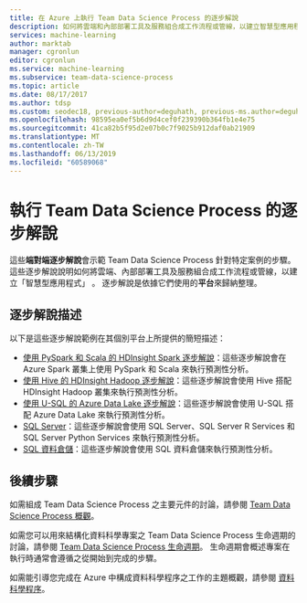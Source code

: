 ```yaml
---
title: 在 Azure 上執行 Team Data Science Process 的逐步解說
description: 如何將雲端和內部部署工具及服務組合成工作流程或管線，以建立智慧型應用程式。
services: machine-learning
author: marktab
manager: cgronlun
editor: cgronlun
ms.service: machine-learning
ms.subservice: team-data-science-process
ms.topic: article
ms.date: 08/17/2017
ms.author: tdsp
ms.custom: seodec18, previous-author=deguhath, previous-ms.author=deguhath
ms.openlocfilehash: 98595ea0ef5b6d9d4cef0f239390b364fb1e4e75
ms.sourcegitcommit: 41ca82b5f95d2e07b0c7f9025b912daf0ab21909
ms.translationtype: MT
ms.contentlocale: zh-TW
ms.lasthandoff: 06/13/2019
ms.locfileid: "60589068"
---
```

# <a name="walkthroughs-executing-the-team-data-science-process"></a>執行 Team Data Science Process 的逐步解說

這些**端對端逐步解說**會示範 Team Data Science Process 針對特定案例的步驟。 這些逐步解說說明如何將雲端、內部部署工具及服務組合成工作流程或管線，以建立「智慧型應用程式」  。 逐步解說是依據它們使用的**平台**來歸納整理。


## <a name="walkthrough-descriptions"></a>逐步解說描述

以下是這些逐步解說範例在其個別平台上所提供的簡短描述：


- [使用 PySpark 和 Scala 的 HDInsight Spark 逐步解說](walkthroughs-spark.md)：這些逐步解說會在 Azure Spark 叢集上使用 PySpark 和 Scala 來執行預測性分析。
- [使用 Hive 的 HDInsight Hadoop 逐步解說](walkthroughs-hdinsight-hadoop.md)：這些逐步解說會使用 Hive 搭配 HDInsight Hadoop 叢集來執行預測性分析。
- [使用 U-SQL 的 Azure Data Lake 逐步解說](walkthroughs-azure-data-lake.md)：這些逐步解說會使用 U-SQL 搭配 Azure Data Lake 來執行預測性分析。
- [SQL Server](walkthroughs-sql-server.md)：這些逐步解說會使用 SQL Server、SQL Server R Services 和 SQL Server Python Services 來執行預測性分析。
- [SQL 資料倉儲](walkthroughs-sql-data-warehouse.md)：這些逐步解說會使用 SQL 資料倉儲來執行預測性分析。 



## <a name="next-steps"></a>後續步驟

如需組成 Team Data Science Process 之主要元件的討論，請參閱 [Team Data Science Process 概觀](overview.md)。

如需您可以用來結構化資料科學專案之 Team Data Science Process 生命週期的討論，請參閱 [Team Data Science Process 生命週期](lifecycle.md)。 生命週期會概述專案在執行時通常會遵循之從開始到完成的步驟。 

如需能引導您完成在 Azure 中構成資料科學程序之工作的主題概觀，請參閱 [資料科學程序](https://docs.microsoft.com/azure/machine-learning/team-data-science-process/)。 

